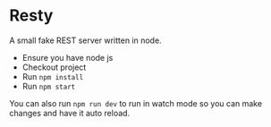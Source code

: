 # Resty

A small fake REST server written in node.

* Ensure you have node js
* Checkout project
* Run `npm install`
* Run `npm start`

You can also run `npm run dev` to run in watch mode so you can make changes and have it auto reload.

